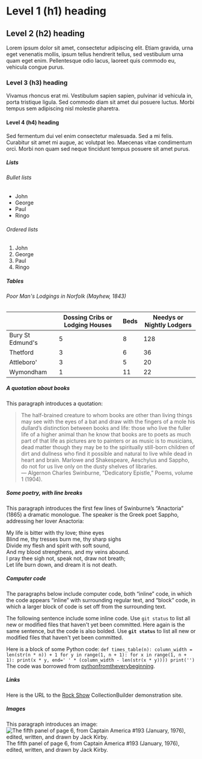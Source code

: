 # Level 1 (h1) heading  
## Level 2 (h2) heading  
Lorem ipsum dolor sit amet, consectetur adipiscing elit. Etiam gravida, urna eget venenatis mollis, ipsum tellus hendrerit tellus, sed vestibulum urna quam eget enim. Pellentesque odio lacus, laoreet quis commodo eu, vehicula congue purus.  
### Level 3 (h3) heading  
Vivamus rhoncus erat mi. Vestibulum sapien sapien, pulvinar id vehicula in, porta tristique ligula. Sed commodo diam sit amet dui posuere luctus. Morbi tempus sem adipiscing nisl molestie pharetra.  
#### Level 4 (h4) heading  
Sed fermentum dui vel enim consectetur malesuada. Sed a mi felis. Curabitur sit amet mi augue, ac volutpat leo. Maecenas vitae condimentum orci. Morbi non quam sed neque tincidunt tempus posuere sit amet purus.  
##### Lists
###### Bullet lists  
- John
- George
- Paul
- Ringo  
###### Ordered lists
1. John
2. George
3. Paul
4. Ringo
##### Tables

###### Poor Man's Lodgings in Norfolk (Mayhew, 1843)
||Dossing Cribs or Lodging Houses|Beds|Needys or Nightly Lodgers|
|---|---|---|---|
|Bury St Edmund's|5|8|128|
|Thetford|3|6|36|
|Attleboro'|3|5|20|
|Wymondham|1|11|22|
##### A quotation about books

This paragraph introduces a quotation:

>The half-brained creature to whom books are other than living things may see with the eyes of a bat and draw with the fingers of a mole his dullard’s distinction between books and life: those who live the fuller life of a higher animal than he know that books are to poets as much part of that life as pictures are to painters or as music is to musicians, dead matter though they may be to the spiritually still-born children of dirt and dullness who find it possible and natural to live while dead in heart and brain. Marlowe and Shakespeare, Aeschylus and Sappho, do not for us live only on the dusty shelves of libraries.  
>— Algernon Charles Swinburne, “Dedicatory Epistle,” Poems, volume 1 (1904).  
##### Some poetry, with line breaks
This paragraph introduces the first few lines of Swinburne’s “Anactoria” (1865) a dramatic monologue. The speaker is the Greek poet Sappho, addressing her lover Anactoria:

My life is bitter with thy love; thine eyes  
Blind me, thy tresses burn me, thy sharp sighs  
Divide my flesh and spirit with soft sound,  
And my blood strengthens, and my veins abound.  
I pray thee sigh not, speak not, draw not breath;  
Let life burn down, and dream it is not death.
##### Computer code
The paragraphs below include computer code, both “inline” code, in which the code appears “inline” with surrounding regular text, and “block” code, in which a larger block of code is set off from the surrounding text.  

The following sentence include some inline code. Use `git status` to list all new or modified files that haven't yet been committed. Here again is the same sentence, but the code is also bolded. Use **`git status`** to list all new or modified files that haven't yet been committed.

Here is a block of some Python code:
`def times_table(n):
    column_width = len(str(n * n)) + 1 for y in range(1, n + 1):
    for x in range(1, n + 1):
        print(x * y, end=' ' * (column_width - len(str(x * y))))
    print('')`
The code was borrowed from [pythonfromtheverybeginning](https://www.pythonfromtheverybeginning.com/_files/ugd/c52a80_c91162eff1034675a30a9e2b61770df5.pdf).

##### Links

Here is the URL to the [Rock Show](https://jawalsh.github.io/rock-show/) CollectionBuilder demonstration site.

##### Images

This paragraph introduces an image:
![The fifth panel of page 6, from Captain America #193 (January, 1976), edited,
written, and drawn by Jack Kirby.](http://www.digitalhumanities.org/dhq/vol/6/1/000117/resources/images/walsh_2012_figure06.jpg)  
The fifth panel of page 6, from Captain America #193 (January, 1976), edited,
written, and drawn by Jack Kirby.

